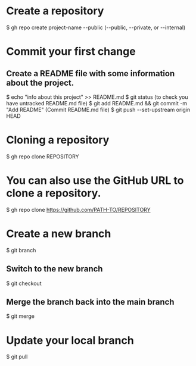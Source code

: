 # Create a repository
$ gh repo create project-name --public
(--public, --private, or --internal)

# Commit your first change
## Create a README file with some information about the project.
$ echo "info about this project" >> README.md
$ git status (to check you have untracked README.md file)
$ git add README.md && git commit -m "Add README" (Commit README.md file)
$ git push --set-upstream origin HEAD 

# Cloning a repository
$ gh repo clone REPOSITORY
# You can also use the GitHub URL to clone a repository.
$ gh repo clone https://github.com/PATH-TO/REPOSITORY

# Create a new branch
$ git branch <branch-name>
## Switch to the new branch
$ git checkout <branch-name>
## Merge the branch back into the main branch
$ git merge <branch-name>

# Update your local branch
$ git pull